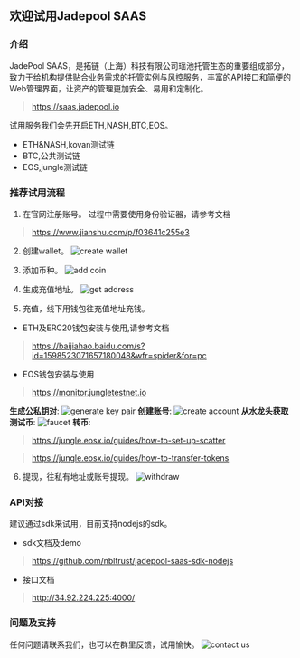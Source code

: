 ## 欢迎试用Jadepool SAAS

### 介绍
JadePool SAAS，是拓链（上海）科技有限公司瑶池托管生态的重要组成部分，致力于给机构提供贴合业务需求的托管实例与风控服务，丰富的API接口和简便的Web管理界面，让资产的管理更加安全、易用和定制化。

> https://saas.jadepool.io

试用服务我们会先开启ETH,NASH,BTC,EOS。
- ETH&NASH,kovan测试链
- BTC,公共测试链
- EOS,jungle测试链

### 推荐试用流程

1. 在官网注册账号。
过程中需要使用身份验证器，请参考文档
> https://www.jianshu.com/p/f03641c255e3

2. 创建wallet。
![create wallet](https://ws1.sinaimg.cn/large/006tNc79gy1g40iulo0hrj31400sgjs9.jpg)

3. 添加币种。
![add coin](https://ws1.sinaimg.cn/large/006tNc79gy1g40j1suxd2j31400sgdh1.jpg)

4. 生成充值地址。
![get address](https://ws1.sinaimg.cn/large/006tNc79gy1g40j5e7zhkj31400sgwf7.jpg)

5. 充值，线下用钱包往充值地址充钱。
- ETH及ERC20钱包安装与使用,请参考文档
> https://baijiahao.baidu.com/s?id=1598523071657180048&wfr=spider&for=pc
- EOS钱包安装与使用
> https://monitor.jungletestnet.io

**生成公私钥对**:
![generate key pair](https://ws3.sinaimg.cn/large/006tNc79gy1g40jgbqw2lj31h40sqdy6.jpg)
**创建账号**:
![create account](https://ws2.sinaimg.cn/large/006tNc79gy1g40jhaa4zjj31h60stwvl.jpg)
**从水龙头获取测试币**:
![faucet](https://ws1.sinaimg.cn/large/006tNc79gy1g40jloqpbej31hc0u01ae.jpg)
**转币**:
> https://jungle.eosx.io/guides/how-to-set-up-scatter

> https://jungle.eosx.io/guides/how-to-transfer-tokens

6. 提现，往私有地址或账号提现。
![withdraw](https://ws4.sinaimg.cn/large/006tNc79gy1g40jv7h8phj31400sg74x.jpg)

### API对接
建议通过sdk来试用，目前支持nodejs的sdk。
- sdk文档及demo
> https://github.com/nbltrust/jadepool-saas-sdk-nodejs
- 接口文档
> http://34.92.224.225:4000/

### 问题及支持

任何问题请联系我们，也可以在群里反馈，试用愉快。
![contact us](https://ws4.sinaimg.cn/large/006tNc79gy1g40nfp311ij30iq0ibdgy.jpg)